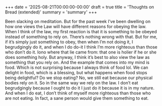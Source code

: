 +++
date = '2025-08-21T00:00:00-00:00'
draft = true
title = 'Thoughts on Bread (extended)'
summary = 'summary'
+++

Been slacking on meditation. But for the past week I’ve been dwelling
on how one views the Law will have different reasons for obeying the 
law. When I think of the law, my first reaction is that it is something
to be obeyed instead of something to rely on. There’s nothing wrong 
with that. But for me, if it’s simply just something to obey, then when
I’m not doing it, I begrudgingly do it, and when I do do-it I think 
I’m more righteous than those who don’t do it. Iono where that lie 
came from: that one is holier if he or she does something holy. 
But anyway, I think it’s best to also view the law as something that 
you rely on. And the example that comes into my mind is food. Which is 
not surprising because I always think of food lol. We can delight in 
food, which is a blessing, but what happens when food stops being 
delightful? Do we stop eating? No, we still eat because our physical 
bodies rely on it. So in the same way we rely on the law. I don’t eat 
begrudgingly because I ought to do it I just do it because it is in my 
nature. And when I do eat, I don’t think of myself more righteous than
those who are not eating. In fact, a sane person would give them 
something to eat.